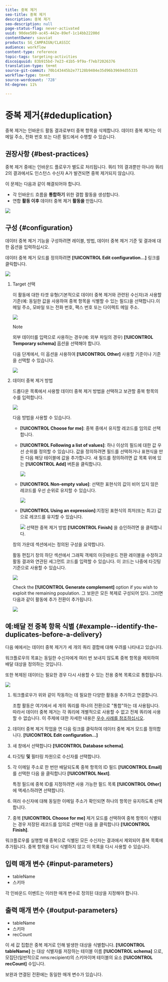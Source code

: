 ```yaml
---
title: 중복 제거
seo-title: 중복 제거
description: 중복 제거
seo-description: null
page-status-flag: never-activated
uuid: 90dee589-ac45-442e-89ef-1c14bb22200d
contentOwner: sauviat
products: SG_CAMPAIGN/CLASSIC
audience: workflow
content-type: reference
topic-tags: targeting-activities
discoiquuid: 83b915bd-7e23-41b5-9f9a-f7eb72026376
translation-type: tm+mt
source-git-commit: 70b143445b2e77128b9404e35d96b39694d55335
workflow-type: tm+mt
source-wordcount: '728'
ht-degree: 11%

---
```



# 중복 제거{#deduplication}

중복 제거는 인바운드 활동 결과로부터 중복 항목을 삭제합니다. 데이터 중복 제거는 이메일 주소, 전화 번호 또는 다른 필드에서 수행할 수 있습니다.

## 권장사항 {#best-practices}

중복 제거 중에는 인바운드 플로우가 별도로 처리됩니다. 쿼리 1의 결과뿐만 아니라 쿼리 2의 결과에서도 인스턴스 수신자 A가 발견되면 중복 제거되지 않습니다.

이 문제는 다음과 같이 해결되어야 합니다.

* 각 인바운드 흐름을 **통합하기** 위한 결합 활동을 생성합니다.
* 연합 **활동 이후** 데이터 중복 제거 **활동을** 만듭니다.

![](assets/dedup_bonnepratique.png)

## 구성 {#configuration}

데이터 중복 제거 기능을 구성하려면 레이블, 방법, 데이터 중복 제거 기준 및 결과에 대한 옵션을 입력하십시오.

데이터 중복 제거 모드를 정의하려면 **[!UICONTROL Edit configuration...]** 링크를 클릭합니다.

![](assets/s_user_segmentation_dedup_param.png)

1. Target 선택

   이 활동에 대한 타겟 유형(기본적으로 데이터 중복 제거와 관련된 수신자)과 사용할 기준(예: 동일한 값을 사용하여 중복 항목을 식별할 수 있는 필드)을 선택합니다.이메일 주소, 모바일 또는 전화 번호, 팩스 번호 또는 다이렉트 메일 주소.

   ![](assets/s_user_segmentation_dedup_param2.png)

   >[!NOTE]
   >
   >외부 데이터를 입력으로 사용하는 경우(예: 외부 파일의 경우) **[!UICONTROL Temporary schema]** 옵션을 선택해야 합니다.
   >
   >다음 단계에서, 이 옵션을 사용하여 **[!UICONTROL Other]** 사용할 기준이나 기준을 선택할 수 있습니다.

   ![](assets/s_user_segmentation_dedup_param3.png)

1. 데이터 중복 제거 방법

   드롭다운 목록에서 사용할 데이터 중복 제거 방법을 선택하고 보관할 중복 항목의 수를 입력합니다.

   ![](assets/s_user_segmentation_dedup_param4.png)

   다음 방법을 사용할 수 있습니다.

   * **[!UICONTROL Choose for me]**: 중복 중에서 유지할 레코드를 임의로 선택합니다.
   * **[!UICONTROL Following a list of values]**: 하나 이상의 필드에 대한 값 우선 순위를 정의할 수 있습니다. 값을 정의하려면 필드를 선택하거나 표현식을 만든 다음 해당 테이블에 값을 추가합니다. 새 필드를 정의하려면 값 목록 위에 있는 **[!UICONTROL Add]** 버튼을 클릭합니다.

      ![](assets/s_user_segmentation_dedup_param5.png)

   * **[!UICONTROL Non-empty value]**: 선택한 표현식의 값이 비어 있지 않은 레코드를 우선 순위로 유지할 수 있습니다.

      ![](assets/s_user_segmentation_dedup_param6.png)

   * **[!UICONTROL Using an expression]**:지정된 표현식의 최저(또는 최고) 값으로 레코드를 유지할 수 있습니다.

      ![](assets/s_user_segmentation_dedup_param7.png)
   선택한 중복 제거 방법 **[!UICONTROL Finish]** 을 승인하려면 을 클릭합니다.

   창의 가운데 섹션에서는 정의된 구성을 요약합니다.

   활동 편집기 창의 하단 섹션에서 그래픽 객체의 아웃바운드 전환 레이블을 수정하고 활동 결과와 연관된 세그먼트 코드를 입력할 수 있습니다. 이 코드는 나중에 타깃팅 기준으로 사용할 수 있습니다.

   ![](assets/s_user_segmentation_dedup_param8.png)

   Check the **[!UICONTROL Generate complement]** option if you wish to exploit the remaining population. 그 보완은 모든 복제로 구성되어 있다. 그러면 다음과 같이 활동에 추가 전환이 추가됩니다.

   ![](assets/s_user_segmentation_dedup_param9.png)

## 예:배달 전 중복 항목 식별 {#example--identify-the-duplicates-before-a-delivery}

다음 예에서는 데이터 중복 제거가 세 개의 쿼리 결합에 대해 우려를 나타내고 있습니다.

워크플로우의 목표는 동일한 수신자에게 여러 번 보내지 않도록 중복 항목을 제외하여 배달 대상을 정의하는 것입니다.

또한 복제된 데이터는 필요한 경우 다시 사용할 수 있는 전용 중복 목록으로 통합됩니다.

![](assets/deduplication_example.png)

1. 워크플로우가 위와 같이 작동하는 데 필요한 다양한 활동을 추가하고 연결합니다.

   조합 활동은 여기에서 세 개의 쿼리를 하나의 전환으로 &quot;통합&quot;하는 데 사용됩니다. 따라서 데이터 중복 제거는 각 쿼리에 개별적으로 사용할 수 없고 전체 쿼리에 사용할 수 없습니다. 이 주제에 대한 자세한 내용은 [우수 사례를 참조하십시오](#best-practices).

1. 데이터 중복 제거 작업을 연 다음 링크를 클릭하여 데이터 중복 제거 모드를 정의합니다. **[!UICONTROL Edit configuration...]**
1. 새 창에서 선택합니다 **[!UICONTROL Database schema]**.
1. 타깃팅 **및** 필터링 차원으로 수신자를 선택합니다.
1. 각 이메일 주소로 한 번만 배달되도록 중복 항목의 ID 필드 **[!UICONTROL Email]** 를 선택한 다음 을 클릭합니다 **[!UICONTROL Next]**.

   특정 필드에 중복 ID를 지정하려면 사용 가능한 필드 목록 **[!UICONTROL Other]** 에 액세스하려면 선택합니다.

1. 여러 수신자에 대해 동일한 이메일 주소가 확인되면 하나의 항목만 유지하도록 선택합니다.
1. 중복 **[!UICONTROL Choose for me]** 제거 모드를 선택하여 중복 항목이 식별되는 경우 저장된 레코드를 임의로 선택한 다음 을 클릭합니다 **[!UICONTROL Finish]**.

워크플로우를 실행할 때 중복으로 식별된 모든 수신자는 결과에서 제외되어 중복 목록에 추가됩니다. 중복 항목을 다시 식별하지 않고 이 목록을 다시 사용할 수 있습니다.

## 입력 매개 변수 {#input-parameters}

* tableName
* 스키마

각 인바운드 이벤트는 이러한 매개 변수로 정의된 대상을 지정해야 합니다.

## 출력 매개 변수 {#output-parameters}

* tableName
* 스키마
* recCount

이 세 값 집합은 중복 제거로 인해 발생한 대상을 식별합니다. **[!UICONTROL tableName]** 는 대상 식별자를 저장하는 테이블 이름 **[!UICONTROL schema]** 으로, 모집단(일반적으로 nms:recipient)의 스키마이며 테이블의 요소 **[!UICONTROL recCount]** 수입니다.

보완과 연결된 전환에는 동일한 매개 변수가 있습니다.
